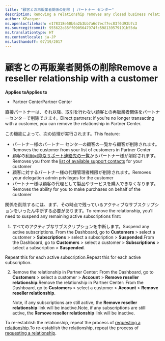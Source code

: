 ```yaml
---
title: "顧客との再販業者関係の削除 | パートナー センター"
description: Removing a relationship removes any closed business relationships from your view in Partner Center.
author: KPacquer
ms.openlocfilehash: e178318e50b6a2b3bb7a6d7ecf7ec83f6d93b7c3
ms.sourcegitcommit: 955622c85ff0905647974fc598139579191b55da
ms.translationtype: HT
ms.contentlocale: ja-JP
ms.lasthandoff: 07/19/2017
---
```

# <a name="remove-a-reseller-relationship-with-a-customer"></a><span data-ttu-id="0b486-103">顧客との再販業者関係の削除</span><span class="sxs-lookup"><span data-stu-id="0b486-103">Remove a reseller relationship with a customer</span></span>

**<span data-ttu-id="0b486-104">Applies to</span><span class="sxs-lookup"><span data-stu-id="0b486-104">Applies to</span></span>**

-   <span data-ttu-id="0b486-105">Partner Center</span><span class="sxs-lookup"><span data-stu-id="0b486-105">Partner Center</span></span>

<span data-ttu-id="0b486-106">直接パートナーは、それ以降、取引を行わない顧客との再販業者関係をパートナーセンターで削除できます。</span><span class="sxs-lookup"><span data-stu-id="0b486-106">Direct partners: if you're no longer transacting with a customer, you can remove the relationship in Partner Center.</span></span> 

<span data-ttu-id="0b486-107">この機能によって、次の処理が実行されます。</span><span class="sxs-lookup"><span data-stu-id="0b486-107">This feature:</span></span>
*  <span data-ttu-id="0b486-108">パートナー様のパートナー センターの顧客の一覧から顧客が削除されます。</span><span class="sxs-lookup"><span data-stu-id="0b486-108">Removes the customer from your list of customers in Partner Center</span></span>
*  <span data-ttu-id="0b486-109">顧客の[利用可能なサポート連絡先の一覧](assign-support-contacts.md)からパートナー様が削除されます。</span><span class="sxs-lookup"><span data-stu-id="0b486-109">Removes you from the [list of available support contacts](assign-support-contacts.md) for your customer</span></span>
*  <span data-ttu-id="0b486-110">顧客に対するパートナー様の代理管理者権限が削除されます。</span><span class="sxs-lookup"><span data-stu-id="0b486-110">Removes your delegation admin privileges for the customer</span></span>
*  <span data-ttu-id="0b486-111">パートナー様は顧客の代理として製品やサービスを購入できなくなります。</span><span class="sxs-lookup"><span data-stu-id="0b486-111">Removes the ability for you to make purchases on behalf of the customer</span></span>

<span data-ttu-id="0b486-112">関係を削除するには、まず、その時点で残っているアクティブなサブスクリプションをいったん中断する必要があります。</span><span class="sxs-lookup"><span data-stu-id="0b486-112">To remove the relationship, you'll need to suspend any remaining active subscriptions first:</span></span>

1.  <span data-ttu-id="0b486-113">すべてのアクティブなサブスクリプションを中断します。</span><span class="sxs-lookup"><span data-stu-id="0b486-113">Suspend any active subscriptions.</span></span> <span data-ttu-id="0b486-114">From the Dashboard, go to **Customers** > select a customer > **Subscriptions** > select a subscription > **Suspended**.</span><span class="sxs-lookup"><span data-stu-id="0b486-114">From the Dashboard, go to **Customers** > select a customer > **Subscriptions** > select a subscription > **Suspended**.</span></span> 

   <span data-ttu-id="0b486-115">Repeat this for each active subscription.</span><span class="sxs-lookup"><span data-stu-id="0b486-115">Repeat this for each active subscription.</span></span>

2.  <span data-ttu-id="0b486-116">Remove the relationship in Partner Center: From the Dashboard, go to **Customers** > select a customer > **Account** > **Remove reseller relationship**.</span><span class="sxs-lookup"><span data-stu-id="0b486-116">Remove the relationship in Partner Center: From the Dashboard, go to **Customers** > select a customer > **Account** > **Remove reseller relationship**.</span></span>

    <span data-ttu-id="0b486-117">Note, if any subscriptions are still active, the **Remove reseller relationship** link will be inactive.</span><span class="sxs-lookup"><span data-stu-id="0b486-117">Note, if any subscriptions are still active, the **Remove reseller relationship** link will be inactive.</span></span> 

<span data-ttu-id="0b486-118">To re-establish the relationship, repeat the process of [requesting a relationship](request-a-relationship-with-a-customer.md).</span><span class="sxs-lookup"><span data-stu-id="0b486-118">To re-establish the relationship, repeat the process of [requesting a relationship](request-a-relationship-with-a-customer.md).</span></span>
